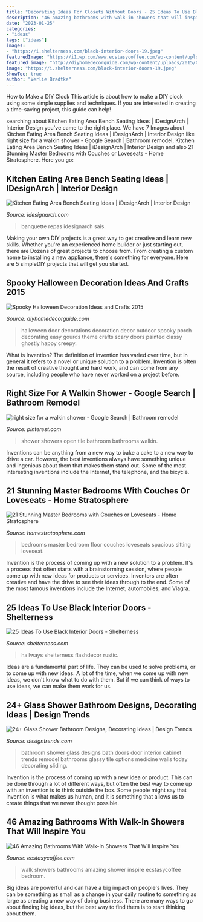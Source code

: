 ```yaml
---
title: "Decorating Ideas For Closets Without Doors - 25 Ideas To Use Black Interior Doors"
description: "46 amazing bathrooms with walk-in showers that will inspire you"
date: "2023-01-25"
categories:
- "ideas"
tags: ["ideas"]
images:
- "https://i.shelterness.com/black-interior-doors-19.jpeg"
featuredImage: "https://i1.wp.com/www.ecstasycoffee.com/wp-content/uploads/2017/01/In-Bedroom-Walk-In-Shower-Niche.jpg?resize=736%2C1121"
featured_image: "http://diyhomedecorguide.com/wp-content/uploads/2015/08/Halloween-Front-Door-Decorating-Ideas.jpg"
image: "https://i.shelterness.com/black-interior-doors-19.jpeg"
ShowToc: true
author: "Verlie Bradtke"
---
```



How to Make a DIY Clock
This article is about how to make a DIY clock using some simple supplies and techniques. If you are interested in creating a time-saving project, this guide can help!

	

		
searching about Kitchen Eating Area Bench Seating Ideas | iDesignArch | Interior Design you've came to the right place. We have 7 Images about Kitchen Eating Area Bench Seating Ideas | iDesignArch | Interior Design like right size for a walkin shower - Google Search | Bathroom remodel, Kitchen Eating Area Bench Seating Ideas | iDesignArch | Interior Design and also 21 Stunning Master Bedrooms with Couches or Loveseats - Home Stratosphere. Here you go:
		
    
## Kitchen Eating Area Bench Seating Ideas | IDesignArch | Interior Design

<img loading=lazy src="https://www.idesignarch.com/wp-content/uploads/Kitchen-Bench-Seating-Ideas_6.jpg" onerror="this.onerror=null;this.src='https://tse4.mm.bing.net/th?id=OIP.KqzhTnYrlITF4JWcxoBIUgHaLH&amp;pid=15.1';" alt="Kitchen Eating Area Bench Seating Ideas | iDesignArch | Interior Design">

_Source: idesignarch.com_

>banquette repas idesignarch sais. 

	

Making your own DIY projects is a great way to get creative and learn new skills. Whether you're an experienced home builder or just starting out, there are Dozens of great projects to choose from. From creating a custom home to installing a new appliance, there's something for everyone. Here are 5 simpleDIY projects that will get you started.

    
## Spooky Halloween Decoration Ideas And Crafts 2015

<img loading=lazy src="http://diyhomedecorguide.com/wp-content/uploads/2015/08/Halloween-Front-Door-Decorating-Ideas.jpg" onerror="this.onerror=null;this.src='https://tse2.mm.bing.net/th?id=OIP.cA7SzTxc_-2PTOgIMXP8LwHaJ4&amp;pid=15.1';" alt="Spooky Halloween Decoration Ideas and Crafts 2015">

_Source: diyhomedecorguide.com_

>halloween door decorations decoration decor outdoor spooky porch decorating easy gourds theme crafts scary doors painted classy ghostly happy creepy. 

	

What is Invention?
The definition of invention has varied over time, but in general it refers to a novel or unique solution to a problem. Invention is often the result of creative thought and hard work, and can come from any source, including people who have never worked on a project before.

    
## Right Size For A Walkin Shower - Google Search | Bathroom Remodel

<img loading=lazy src="https://i.pinimg.com/736x/1a/41/18/1a4118274daa99444c3a30a687c9119a--open-showers-tile-showers.jpg" onerror="this.onerror=null;this.src='https://tse4.mm.bing.net/th?id=OIP.suCKdoJv15umotU_GEORjAHaJ4&amp;pid=15.1';" alt="right size for a walkin shower - Google Search | Bathroom remodel">

_Source: pinterest.com_

>shower showers open tile bathroom bathrooms walkin. 

	

Inventions can be anything from a new way to bake a cake to a new way to drive a car. However, the best inventions always have something unique and ingenious about them that makes them stand out. Some of the most interesting inventions include the Internet, the telephone, and the bicycle.

    
## 21 Stunning Master Bedrooms With Couches Or Loveseats - Home Stratosphere

<img loading=lazy src="http://d31eqxppr3nlos.cloudfront.net/wp-content/uploads/2015/05/8-Bedrooms-with-couches.jpg" onerror="this.onerror=null;this.src='https://tse2.mm.bing.net/th?id=OIP.1ZVvXYhOxuYx-5jtJL_V6wHaE7&amp;pid=15.1';" alt="21 Stunning Master Bedrooms with Couches or Loveseats - Home Stratosphere">

_Source: homestratosphere.com_

>bedrooms master bedroom floor couches loveseats spacious sitting loveseat. 

	

Invention is the process of coming up with a new solution to a problem. It's a process that often starts with a brainstorming session, where people come up with new ideas for products or services. Inventors are often creative and have the drive to see their ideas through to the end. Some of the most famous inventions include the Internet, automobiles, and Viagra.

    
## 25 Ideas To Use Black Interior Doors - Shelterness

<img loading=lazy src="https://i.shelterness.com/black-interior-doors-19.jpeg" onerror="this.onerror=null;this.src='https://tse1.mm.bing.net/th?id=OIP.MekvCWQVv1cm8Q2iHiUQLAAAAA&amp;pid=15.1';" alt="25 Ideas To Use Black Interior Doors - Shelterness">

_Source: shelterness.com_

>hallways shelterness flashdecor rustic. 

	

Ideas are a fundamental part of life. They can be used to solve problems, or to come up with new ideas. A lot of the time, when we come up with new ideas, we don't know what to do with them. But if we can think of ways to use ideas, we can make them work for us.

    
## 24+ Glass Shower Bathroom Designs, Decorating Ideas | Design Trends

<img loading=lazy src="https://images.designtrends.com/wp-content/uploads/2016/04/01064413/White-Bathroom-Glass-Shower-Designs.jpeg" onerror="this.onerror=null;this.src='https://tse4.mm.bing.net/th?id=OIP.0MSTJMrASr35_2t5eDnDMgHaLH&amp;pid=15.1';" alt="24+ Glass Shower Bathroom Designs, Decorating Ideas | Design Trends">

_Source: designtrends.com_

>bathroom shower glass designs bath doors door interior cabinet trends remodel bathrooms glassy tile options medicine walls today decorating sliding. 

	

Invention is the process of coming up with a new idea or product. This can be done through a lot of different ways, but often the best way to come up with an invention is to think outside the box. Some people might say that invention is what makes us human, and it is something that allows us to create things that we never thought possible.

    
## 46 Amazing Bathrooms With Walk-In Showers That Will Inspire You

<img loading=lazy src="https://i1.wp.com/www.ecstasycoffee.com/wp-content/uploads/2017/01/In-Bedroom-Walk-In-Shower-Niche.jpg?resize=736%2C1121" onerror="this.onerror=null;this.src='https://tse1.mm.bing.net/th?id=OIP.eD1j70D8p0mm7fvBW4-KggHaLR&amp;pid=15.1';" alt="46 Amazing Bathrooms With Walk-In Showers That Will Inspire You">

_Source: ecstasycoffee.com_

>walk showers bathrooms amazing shower inspire ecstasycoffee bedroom. 

	

Big ideas are powerful and can have a big impact on people's lives. They can be something as small as a change in your daily routine to something as large as creating a new way of doing business. There are many ways to go about finding big ideas, but the best way to find them is to start thinking about them.


